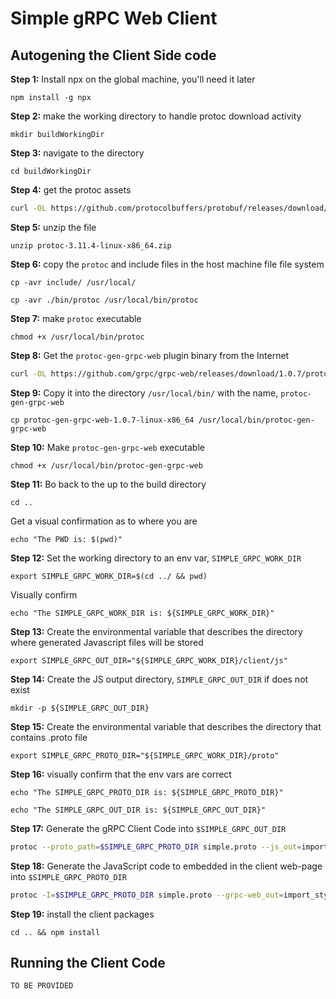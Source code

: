 # Simple gRPC Web Client

## Autogening the Client Side code

**Step 1:** Install npx on the global machine, you'll need it later

`npm install -g npx`

**Step 2:**  make the working directory to handle protoc download activity

`mkdir buildWorkingDir`

**Step 3:** navigate to the directory

`cd buildWorkingDir`

**Step 4:** get the protoc assets

```bash
curl -OL https://github.com/protocolbuffers/protobuf/releases/download/v3.11.4/protoc-3.11.4-linux-x86_64.zip
```

**Step 5:** unzip the file

`unzip protoc-3.11.4-linux-x86_64.zip`

**Step 6:** copy the `protoc` and include files in the host machine file file system

`cp -avr include/ /usr/local/`

`cp -avr ./bin/protoc /usr/local/bin/protoc`

**Step 7:** make `protoc` executable

`chmod +x /usr/local/bin/protoc`

**Step 8:** Get the `protoc-gen-grpc-web` plugin binary from the Internet

```bash
curl -OL https://github.com/grpc/grpc-web/releases/download/1.0.7/protoc-gen-grpc-web-1.0.7-linux-x86_64
```

**Step 9:** Copy it into the directory `/usr/local/bin/` with the name, `protoc-gen-grpc-web`

`cp protoc-gen-grpc-web-1.0.7-linux-x86_64 /usr/local/bin/protoc-gen-grpc-web`

**Step 10:** Make `protoc-gen-grpc-web` executable

`chmod +x /usr/local/bin/protoc-gen-grpc-web`

**Step 11:** Bo back to the up to the build directory

`cd ..`

Get a visual confirmation as to where you are

`echo "The PWD is: $(pwd)"`

**Step 12:** Set the working directory to an env var, `SIMPLE_GRPC_WORK_DIR`

`export SIMPLE_GRPC_WORK_DIR=$(cd ../ && pwd)`

Visually confirm

`echo "The SIMPLE_GRPC_WORK_DIR is: ${SIMPLE_GRPC_WORK_DIR}"`

**Step 13:** Create the environmental variable that describes the directory where generated Javascript files will be stored

`export SIMPLE_GRPC_OUT_DIR="${SIMPLE_GRPC_WORK_DIR}/client/js"`

**Step 14:** Create the JS output directory, `SIMPLE_GRPC_OUT_DIR` if does not exist

`mkdir -p ${SIMPLE_GRPC_OUT_DIR}`

**Step 15:**  Create the environmental variable that describes the directory that contains .proto file

`export SIMPLE_GRPC_PROTO_DIR="${SIMPLE_GRPC_WORK_DIR}/proto"`

**Step 16:** visually confirm that the env vars are correct

`echo "The SIMPLE_GRPC_PROTO_DIR is: ${SIMPLE_GRPC_PROTO_DIR}"`

`echo "The SIMPLE_GRPC_OUT_DIR is: ${SIMPLE_GRPC_OUT_DIR}"`


**Step 17:** Generate the gRPC Client Code into `$SIMPLE_GRPC_OUT_DIR`

```bash
protoc --proto_path=$SIMPLE_GRPC_PROTO_DIR simple.proto --js_out=import_style=commonjs,binary:$SIMPLE_GRPC_OUT_DIR
```


**Step 18:**  Generate the JavaScript code to embedded in the client web-page into `$SIMPLE_GRPC_PROTO_DIR`

```bash
protoc -I=$SIMPLE_GRPC_PROTO_DIR simple.proto --grpc-web_out=import_style=commonjs,mode=grpcwebtext:$SIMPLE_GRPC_OUT_DIR
```
**Step 19:**  install the client packages

`cd .. && npm install`

## Running the Client Code

`TO BE PROVIDED`
 
